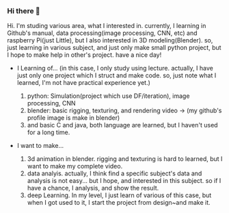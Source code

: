 ### Hi there 👋
Hi. I'm studing various area, what I interested in.
currently, I learning in Github's manual, data processing(image processing, CNN, etc)  and raspberry Pi(just Little),
but I also interested in 3D modeling(Blender).
so, just learning in various subject, and just only make small python project,
but I hope to make help in other's project.
have a nice day!

- I Learning of...
   (in this case, I only study using lecture. actually, I have just only one project which I struct and make code.
    so, just note what I learned, I'm not have practical experience yet.)
   1. python: Simulation(project which use DF/iteration), image processing, CNN
   2. blender: basic rigging, texturing, and rendering video -> (my github's profile image is make in blender)
   3. and basic C and java, both language are learned, but I haven't used for a long time.

- I want to make...
  1. 3d animation in blender. rigging and texturing is hard to learned, but I want to make my complete video.
  2. data analyis. actually, I think find a specific subject's data and analysis is not easy...
                   but I hope, and interested in this subject. so if I have a chance, I analysis, and show the result.
  3. deep Learning. In my level, I just learn of various of this case, but when I got used to it, I start the project from design~and make it.

  
<!--
**kevin7827/kevin7827** is a ✨ _special_ ✨ repository because its `README.md` (this file) appears on your GitHub profile.

Here are some ideas to get you started:

- 🔭 I’m currently working on ...
- 🌱 I’m currently learning ...
- 👯 I’m looking to collaborate on ...
- 🤔 I’m looking for help with ...
- 💬 Ask me about ...
- 📫 How to reach me: ...
- 😄 Pronouns: ...
- ⚡ Fun fact: ...
-->
